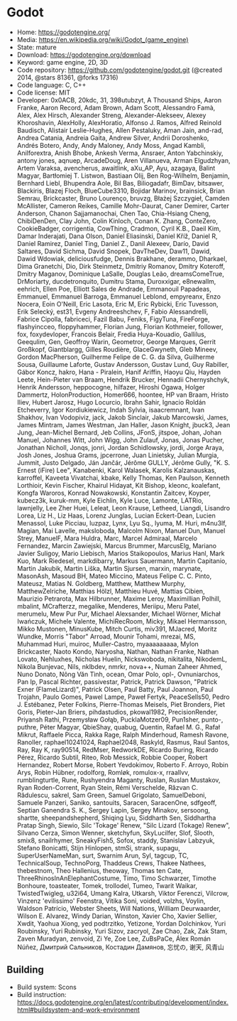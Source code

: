 # Godot

- Home: https://godotengine.org/
- Media: https://en.wikipedia.org/wiki/Godot_(game_engine)
- State: mature
- Download: https://godotengine.org/download
- Keyword: game engine, 2D, 3D
- Code repository: https://github.com/godotengine/godot.git (@created 2014, @stars 81361, @forks 17316)
- Code language: C, C++
- Code license: MIT
- Developer: 0x0ACB, 20kdc, 31, 398utubzyt, A Thousand Ships, Aaron Franke, Aaron Record, Adam Brown, Adam Scott, Alessandro Famà, Alex, Alex Hirsch, Alexander Streng, Alexander-Alekseev, Alexey Khoroshavin, AlexHolly, AlexHoratio, Alfonso J. Ramos, Alfred Reinold Baudisch, Alistair Leslie-Hughes, Allen Pestaluky, Aman Jain, and-rad, Andrea Catania, Andreia Gaita, Andrew Silver, Andrii Doroshenko, Andrés Botero, Andy, Andy Maloney, Andy Moss, Angad Kambli, Anilforextra, Anish Bhobe, Ankesh Verma, Ansraer, Anton Yabchinskiy, antony jones, aqnuep, ArcadeDoug, Aren Villanueva, Arman Elgudzhyan, Artem Varaksa, avencherus, awaitlink, aXu_AP, Ayu, azagaya, Balint Magyar, Bartłomiej T. Listwon, Bastiaan Olij, Ben Rog-Wilhelm, Benjamin, Bernhard Liebl, Bhupendra Aole, Bil Bas, Biliogadafr, BimDav, bitsawer, Blackiris, Blazej Floch, BlueCube3310, Bojidar Marinov, brainsick, Brian Semrau, Brickcaster, Bruno Lourenço, bruvzg, Błażej Szczygieł, Camden McAllister, Cameron Reikes, Camille Mohr-Daurat, Caner Demirer, Carter Anderson, Chanon Sajjamanochai, Chen Tao, Chia-Hsiang Cheng, ChibiDenDen, Clay John, Colin Kinloch, Conan K. Zhang, ConteZero, CookieBadger, corrigentia, CowThing, Cradmon, Cyril K.B., Daeil Kim, Damar Inderajati, Dana Olson, Daniel Eliasinski, Daniel Kříž, Daniel R, Daniel Ramirez, Daniel Ting, Daniel Z., Danil Alexeev, Darío, David Saltares, David Sichma, David Snopek, DavTheDev, Daw11, Dawid, Dawid Wdowiak, deliciousfudge, Dennis Brakhane, derammo, Dharkael, Dima Granetchi, Dio, Dirk Steinmetz, Dmitriy Romanov, Dmitry Koteroff, Dmitry Maganov, Dominique LaSalle, Douglas Leão, dreamsComeTrue, DrMoriarty, ducdetronquito, Dumitru Stama, Duroxxigar, e8newallm, eehrich, Ellen Poe, Elliott Sales de Andrade, Emmanouil Papadeas, Emmanuel, Emmanuel Barroga, Emmanuel Leblond, empyreanx, Enzo Nocera, Eoin O'Neill, Eric Lasota, Eric M, Eric Rybicki, Eric Tuvesson, Erik Selecký, est31, Evgeny Andreeshchev, F, Fabio Alessandrelli, Fabrice Cipolla, fabriceci, Fazil Babu, Feniks, FigyTuna, FireForge, flashyincceo, floppyhammer, Florian Jung, Florian Kothmeier, follower, fox, foxydevloper, Francois Belair, Fredia Huya-Kouadio, Gallilus, Geequlim, Gen, Geoffroy Warin, Geometror, George Marques, Gerrit Großkopf, Giantblargg, Gilles Roudière, GlaceGwyneth, Gleb Mineev, Gordon MacPherson, Guilherme Felipe de C. G. da Silva, Guilherme Sousa, Guillaume Laforte, Gustav Andersson, Gustav Lund, Guy Rabiller, Gábor Koncz, hakro, Hana - Piralein, Hanif Ariffin, Haoyu Qiu, Hayden Leete, Hein-Pieter van Braam, Hendrik Brucker, Hennadii Chernyshchyk, Henrik Andersson, heppocogne, hilfazer, Hiroshi Ogawa, Holger Dammertz, HolonProduction, Homer666, hoontee, HP van Braam, Hristo Iliev, Hubert Jarosz, Hugo Locurcio, Ibrahn Sahir, Ignacio Roldán Etcheverry, Igor Kordiukiewicz, Indah Sylvia, isaacremnant, Ivan Shakhov, Ivan Vodopiviz, jack, Jakob Sinclair, Jakub Marcowski, James, James Mintram, James Westman, Jan Haller, Jason Knight, jbuck3, Jean Jung, Jean-Michel Bernard, Jeb Collins, JFonS, jitspoe, Johan, Johan Manuel, Johannes Witt, John Wigg, John Zulauf, Jonas, Jonas Pucher, Jonathan Nicholl, Jonqs, jonri, Jordan Schidlowsky, jordi, Jorge Araya, Josh Jones, Joshua Grams, jpcerrone, Juan Linietsky, Julian Murgia, Jummit, Justo Delgado, Ján Jančár, Jérôme GULLY, Jérôme Gully, "K. S. Ernest (iFire) Lee", Kanabenki, Karol Walasek, Karolis Kalzanauskas, karroffel, Kaveeta Vivatchai, kbake, Kelly Thomas, Ken Paulson, Kenneth Lorthioir, Kevin Fischer, Khairul Hidayat, Kit Bishop, kleonc, koalefant, Kongfa Waroros, Konrad Nowakowski, Konstantin Zaitcev, Koyper, kubecz3k, kuruk-mm, Kyle Eichlin, Kyle Luce, Lamonte, LATRio, lawnjelly, Lee Zher Huei, Leleat, Leon Krause, Letheed, Liangdi, Lisandro Lorea, Liz H., Liz Haas, Lorenz Junglas, Lucian Eckert-Dean, Lucien Menassol, Luke Picciau, luzpaz, Lynx, Lyu Sq., lyuma, M. Huri, m4nu3lf, Magian, Mai Lavelle, maksloboda, Malcolm Nixon, Manuel Dun, Manuel Strey, ManuelF, Mara Huldra, Marc, Marcel Admiraal, Marcelo Fernandez, Marcin Zawiejski, Marcus Brummer, MarcusElg, Mariano Javier Suligoy, Mario Liebisch, Marios Staikopoulos, Marius Hanl, Mark Kuo, Mark Riedesel, markdibarry, Markus Sauermann, Martin Capitanio, Martin Jakubik, Martin Liška, Martin Sjursen, marxin, marynate, MasonAsh, Masoud BH, Mateo Miccino, Mateus Felipe C. C. Pinto, Mateusz, Matias N. Goldberg, Matthew, Matthew Murphy, MatthewZelriche, Matthias Hölzl, Matthieu Huvé, Mattias Cibien, Maurizio Petrarota, Max Hilbrunner, Maxime Leroy, Maximillian Polhill, mbalint, MCrafterzz, megalike, Menderes, Meriipu, Meru Patel, merumelu, Mew Pur Pur, Michael Alexsander, Michael Wörner, Michał Iwańczuk, Michele Valente, MichiRecRoom, Micky, Mikael Hermansson, Mikko Mustonen, MinusKube, Mitch Curtis, miv391, MJacred, Moritz Wundke, Morris "Tabor" Arroad, Mounir Tohami, mrezai, MS, Muhammad Huri, muiroc, Muller-Castro, myaaaaaaaaa, Mylon Brickcaster, Naoto Kondo, Naryosha, Nathan, Nathan Franke, Nathan Lovato, Nehluxhes, Nicholas Huelin, Nickswoboda, nikitalita, NikodemL, Nikola Bunjevac, Nils, nklbdev, nmrkr, nova++, Numan Zaheer Ahmed, Nuno Donato, Nông Văn Tình, ocean, Omar Polo, opl-, Ovnuniarchos, Pan Ip, Pascal Richter, passivestar, Patrick, Patrick Dawson, "Patrick Exner (FlameLizard)", Patrick Olsen, Paul Batty, Paul Joannon, Paul Trojahn, Paulo Gomes, Pawel Lampe, Paweł Fertyk, PeaceSells50, Pedro J. Estébanez, Peter Folkins, Pierre-Thomas Meisels, Piet Bronders, Piet Goris, Pieter-Jan Briers, pihdastudios, pkowal1982, PrecisionRender, Priyansh Rathi, Przemysław Gołąb, PucklaMotzer09, Pun1sher, punto-, puthre, Péter Magyar, QbieShay, quabug, Quentin, Rafael M. G., Rafał Mikrut, Raffaele Picca, Rakka Rage, Ralph Minderhoud, Ramesh Ravone, Ranoller, raphael10241024, Raphael2048, Raskyld, Rasmus, Raul Santos, Ray, Ray K, ray90514, RedMser, RedworkDE, Ricardo Buring, Ricardo Pérez, Ricardo Subtil, Riteo, Rob Messick, Robbie Cooper, Robert Hernandez, Robert Morse, Robert Yevdokimov, Roberto F. Arroyo, Robin Arys, Robin Hübner, rodolforg, Romløk, romulox-x, rraallvv, rumblingturtle, Rune, Rushyendra Maganty, Ruslan, Ruslan Mustakov, Ryan Roden-Corrent, Ryan Stein, Rémi Verschelde, Răzvan C. Rădulescu, sakrel, Sam Green, Samuel Grigolato, SamuelDeboni, Samuele Panzeri, Saniko, santouits, Saracen, SaracenOne, sdfgeoff, Septian Ganendra S. K., Sergey Lapin, Sergey Minakov, sersoong, shartte, sheepandshepherd, Shiqing Lyu, Siddharth Sen, Siddhartha Pratap Singh, Siewio, Silc 'Tokage' Renew, "Silc Lizard (Tokage) Renew", Silvano Cerza, Simon Wenner, sketchyfun, SkyLucilfer, Slof, Slooth, smix8, snailrhymer, SneakyFish5, Sofox, staddy, Stanislav Labzyuk, Stefano Bonicatti, Stijn Hinlopen, stmSi, strank, supagu, SuperUserNameMan, surt, Swarnim Arun, Syl, tagcup, TC, TechnicalSoup, TechnoPorg, Thaddeus Crews, Thakee Nathees, thebestnom, Theo Hallenius, theoway, Thomas ten Cate, ThreeRhinosInAnElephantCostume, Timo, Timo Schwarzer, Timothe Bonhoure, toasteater, Tomek, trollodel, Tumeo, Twarit Waikar, TwistedTwigleg, u32i64, Umang Kalra, Utkarsh, Viktor Ferenczi, Vilcrow, Vinzenz 'evilissimo' Feenstra, Vitika Soni, voided, volzhs, Voylin, Waldson Patrício, Webster Sheets, Will Nations, William Deurwaarder, Wilson E. Alvarez, Windy Darian, Winston, Xavier Cho, Xavier Sellier, Xwdit, Yaohua Xiong, yed podtrzitko, Yetizone, Yordan Dolchinkov, Yuri Roubinsky, Yuri Rubinsky, Yuri Sizov, zacryol, Zae Chao, Zak, Zak Stam, Zaven Muradyan, zenvoid, Zi Ye, Zoe Lee, ZuBsPaCe, Álex Román Núñez, Дмитрий Сальников, Костадин Дамянов, 忘忧の, 谢天, 风青山

## Building

- Build system: Scons
- Build instruction: https://docs.godotengine.org/en/latest/contributing/development/index.html#buildsystem-and-work-environment
